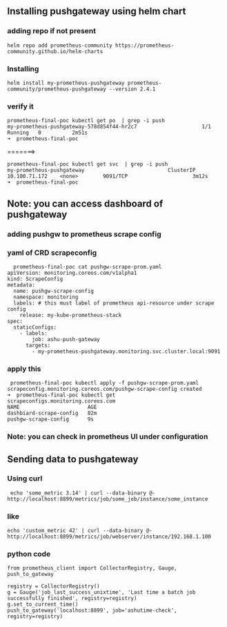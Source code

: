## Installing pushgateway using helm chart

### adding repo if not present 
```
helm repo add prometheus-community https://prometheus-community.github.io/helm-charts
```
### Installing 

```
helm install my-prometheus-pushgateway prometheus-community/prometheus-pushgateway --version 2.4.1
```

### verify it 

```
prometheus-final-poc kubectl get po  | grep -i push 
my-prometheus-pushgateway-578d854f44-hr2c7                     1/1     Running   0          2m51s
➜  prometheus-final-poc 

```

=======>

```
prometheus-final-poc kubectl get svc  | grep -i push 
my-prometheus-pushgateway                           ClusterIP   10.100.71.172    <none>        9091/TCP                     3m12s
➜  prometheus-final-poc 
```

## Note: you can access dashboard of pushgateway 

### adding pushgw to prometheus scrape config 

### yaml of CRD scrapeconfig

```
  prometheus-final-poc cat pushgw-scrape-prom.yaml 
apiVersion: monitoring.coreos.com/v1alpha1
kind: ScrapeConfig
metadata:
  name: pushgw-scrape-config 
  namespace: monitoring
  labels: # this must label of prometheus api-resource under scrape config 
    release: my-kube-prometheus-stack
spec:
  staticConfigs:
    - labels:
        job: ashu-push-gateway
      targets:
        - my-prometheus-pushgateway.monitoring.svc.cluster.local:9091
```

### apply this 

```
 prometheus-final-poc kubectl apply -f pushgw-scrape-prom.yaml 
scrapeconfig.monitoring.coreos.com/pushgw-scrape-config created
➜  prometheus-final-poc kubectl get scrapeconfigs.monitoring.coreos.com 
NAME                      AGE
dashbiard-scrape-config   82m
pushgw-scrape-config      9s

```

### Note: you can check in prometheus UI under configuration 

## Sending data to pushgateway 
### Using curl 

```
 echo 'some_metric 3.14' | curl --data-binary @- http://localhost:8899/metrics/job/some_job/instance/some_instance
```

### like 

```
echo 'custom_metric 42' | curl --data-binary @- http://localhost:8899/metrics/job/webserver/instance/192.168.1.100
```

### python code 

```
from prometheus_client import CollectorRegistry, Gauge, push_to_gateway

registry = CollectorRegistry()
g = Gauge('job_last_success_unixtime', 'Last time a batch job successfully finished', registry=registry)
g.set_to_current_time()
push_to_gateway('localhost:8899', job='ashutime-check', registry=registry)
```

